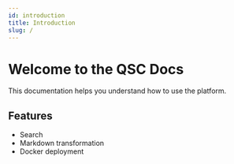 ```yaml
---
id: introduction
title: Introduction
slug: /
---
```

# Welcome to the QSC Docs

This documentation helps you understand how to use the platform.

## Features

- Search
- Markdown transformation
- Docker deployment
